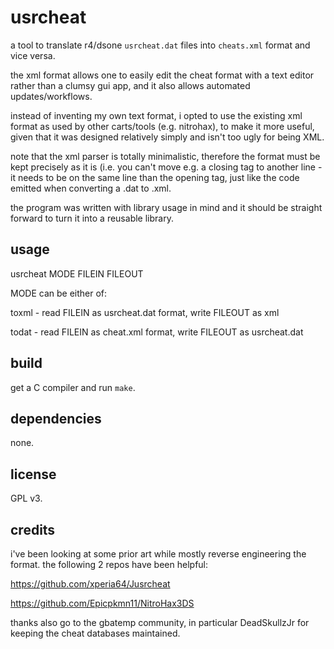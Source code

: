 usrcheat
========

a tool to translate r4/dsone `usrcheat.dat` files into `cheats.xml` format
and vice versa.

the xml format allows one to easily edit the cheat format with a text editor
rather than a clumsy gui app, and it also allows automated updates/workflows.

instead of inventing my own text format, i opted to use the existing
xml format as used by other carts/tools (e.g. nitrohax), to make it more
useful, given that it was designed relatively simply and isn't too ugly
for being XML.

note that the xml parser is totally minimalistic, therefore the format
must be kept precisely as it is (i.e. you can't move e.g. a closing </name>
tag to another line - it needs to be on the same line than the opening tag,
just like the code emitted when converting a .dat to .xml.

the program was written with library usage in mind and it should be straight
forward to turn it into a reusable library.


usage
-----

usrcheat MODE FILEIN FILEOUT

MODE can be either of:

toxml - read FILEIN as usrcheat.dat format, write FILEOUT as xml

todat - read FILEIN as cheat.xml format, write FILEOUT as usrcheat.dat


build
-----

get a C compiler and run `make`.


dependencies
------------

none.


license
-------

GPL v3.


credits
-------

i've been looking at some prior art while mostly reverse engineering the
format.
the following 2 repos have been helpful:

https://github.com/xperia64/Jusrcheat

https://github.com/Epicpkmn11/NitroHax3DS

thanks also go to the gbatemp community, in particular DeadSkullzJr for
keeping the cheat databases maintained.
